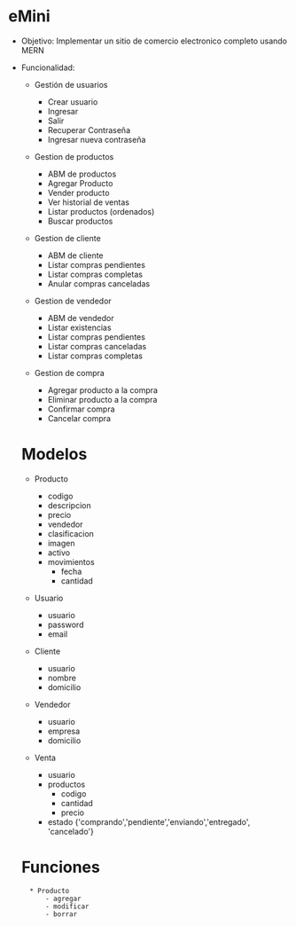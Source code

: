 # eMini

- Objetivo: Implementar un sitio de comercio electronico completo usando MERN

- Funcionalidad:
    * Gestión de usuarios
        * Crear usuario
        * Ingresar
        * Salir
        * Recuperar Contraseña
        * Ingresar nueva contraseña

    * Gestion de productos
        * ABM de productos
        * Agregar Producto
        * Vender producto
        * Ver historial de ventas
        * Listar productos (ordenados)
        * Buscar productos 

    * Gestion de cliente
        * ABM de cliente
        * Listar compras pendientes
        * Listar compras completas
        * Anular compras canceladas

    * Gestion de vendedor
        * ABM de vendedor
        * Listar existencias
        * Listar compras pendientes
        * Listar compras canceladas
        * Listar compras completas

    * Gestion de compra
        * Agregar producto a la compra
        * Eliminar producto a la compra
        * Confirmar compra
        * Cancelar compra

    # Modelos

    * Producto
        - codigo
        - descripcion
        - precio
        - vendedor
        - clasificacion
        - imagen
        - activo
        - movimientos
            - fecha
            - cantidad

    * Usuario
        * usuario
        * password
        * email

    * Cliente
        - usuario
        - nombre
        - domicilio

    * Vendedor
        - usuario
        - empresa
        - domicilio

    * Venta
        - usuario
        - productos
            - codigo
            - cantidad
            - precio
        - estado {'comprando','pendiente','enviando','entregado', 'cancelado'}

    # Funciones
        * Producto
            - agregar
            - modificar
            - borrar
    

